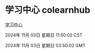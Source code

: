 # 学习中心 colearnhub
[学习中心](http://219.139.197.74:56308/colearnhub/)

2024年 11月 03日 星期日 11:50:02 CST

2024年 11月 03日 星期日 03:50:02 GMT
